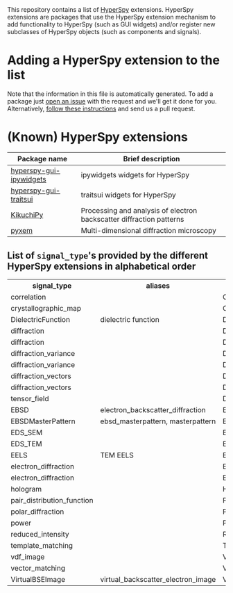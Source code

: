 ##


This repository contains a list of [HyperSpy](https://hyperspy.org)
extensions. HyperSpy extensions are packages that use the HyperSpy extension
mechanism to add functionality to HyperSpy (such as GUI widgets) and/or
register new subclasses of HyperSpy objects (such as components and signals).

# Adding a HyperSpy extension to the list

Note that the information in this file is automatically generated. To add a
package just [open an
issue](https://github.com/hyperspy/hyperspy-extensions-list/issues) with the
request and we'll get it done for you. Alternatively, [follow these
instructions](https://github.com/hyperspy/hyperspy-extensions-list/blob/make_readme/doc/how_to_add_extension.md)
and send us a pull request.

# (Known) HyperSpy extensions

| Package name                                                                   | Brief description                                                    |
|--------------------------------------------------------------------------------|----------------------------------------------------------------------|
| [hyperspy-gui-ipywidgets](https://github.com/hyperspy/hyperspy_gui_ipywidgets) | ipywidgets widgets for HyperSpy                                      |
| [hyperspy-gui-traitsui](https://github.com/hyperspy/hyperspy_gui_traitsui)     | traitsui widgets for HyperSpy                                        |
| [KikuchiPy](https://github.com/kikuchipy/kikuchipy)                            | Processing and analysis of electron backscatter diffraction patterns |
| [pyxem](https://github.com/pyxem/pyxem)                                        | Multi-dimensional diffraction microscopy                             |

## List of `signal_type`'s provided by the different HyperSpy extensions in alphabetical order


<table>
    <tr>
        <th>signal_type</th>
        <th>aliases</th>
        <th>class name</th>
        <th>package</th>
    </tr>
    <tr>
        <td>correlation</td>
        <td></td>
        <td>Correlation2D</td>
        <td>pyxem</td>
    </tr>
    <tr>
        <td>crystallographic_map</td>
        <td></td>
        <td>CrystallographicMap</td>
        <td>pyxem</td>
    </tr>
    <tr>
        <td>DielectricFunction</td>
        <td>dielectric function</td>
        <td>DielectricFunction</td>
        <td>hyperspy</td>
    </tr>
    <tr>
        <td>diffraction</td>
        <td></td>
        <td>Diffraction1D</td>
        <td>pyxem</td>
    </tr>
    <tr>
        <td>diffraction</td>
        <td></td>
        <td>Diffraction2D</td>
        <td>pyxem</td>
    </tr>
    <tr>
        <td>diffraction_variance</td>
        <td></td>
        <td>DiffractionVariance1D</td>
        <td>pyxem</td>
    </tr>
    <tr>
        <td>diffraction_variance</td>
        <td></td>
        <td>DiffractionVariance2D</td>
        <td>pyxem</td>
    </tr>
    <tr>
        <td>diffraction_vectors</td>
        <td></td>
        <td>DiffractionVectors</td>
        <td>pyxem</td>
    </tr>
    <tr>
        <td>diffraction_vectors</td>
        <td></td>
        <td>DiffractionVectors2D</td>
        <td>pyxem</td>
    </tr>
    <tr>
        <td>tensor_field</td>
        <td></td>
        <td>DisplacementGradientMap</td>
        <td>pyxem</td>
    </tr>
    <tr>
        <td>EBSD</td>
        <td>electron_backscatter_diffraction</td>
        <td>EBSD</td>
        <td>kikuchipy</td>
    </tr>
    <tr>
        <td>EBSDMasterPattern</td>
        <td>ebsd_masterpattern, masterpattern</td>
        <td>EBSDMasterPattern</td>
        <td>kikuchipy</td>
    </tr>
    <tr>
        <td>EDS_SEM</td>
        <td></td>
        <td>EDSSEMSpectrum</td>
        <td>hyperspy</td>
    </tr>
    <tr>
        <td>EDS_TEM</td>
        <td></td>
        <td>EDSTEMSpectrum</td>
        <td>hyperspy</td>
    </tr>
    <tr>
        <td>EELS</td>
        <td>TEM EELS</td>
        <td>EELSSpectrum</td>
        <td>hyperspy</td>
    </tr>
    <tr>
        <td>electron_diffraction</td>
        <td></td>
        <td>ElectronDiffraction1D</td>
        <td>pyxem</td>
    </tr>
    <tr>
        <td>electron_diffraction</td>
        <td></td>
        <td>ElectronDiffraction2D</td>
        <td>pyxem</td>
    </tr>
    <tr>
        <td>hologram</td>
        <td></td>
        <td>HologramImage</td>
        <td>hyperspy</td>
    </tr>
    <tr>
        <td>pair_distribution_function</td>
        <td></td>
        <td>PairDistributionFunction1D</td>
        <td>pyxem</td>
    </tr>
    <tr>
        <td>polar_diffraction</td>
        <td></td>
        <td>PolarDiffraction2D</td>
        <td>pyxem</td>
    </tr>
    <tr>
        <td>power</td>
        <td></td>
        <td>Power2D</td>
        <td>pyxem</td>
    </tr>
    <tr>
        <td>reduced_intensity</td>
        <td></td>
        <td>ReducedIntensity1D</td>
        <td>pyxem</td>
    </tr>
    <tr>
        <td>template_matching</td>
        <td></td>
        <td>TemplateMatchingResults</td>
        <td>pyxem</td>
    </tr>
    <tr>
        <td>vdf_image</td>
        <td></td>
        <td>VDFImage</td>
        <td>pyxem</td>
    </tr>
    <tr>
        <td>vector_matching</td>
        <td></td>
        <td>VectorMatchingResults</td>
        <td>pyxem</td>
    </tr>
    <tr>
        <td>VirtualBSEImage</td>
        <td>virtual_backscatter_electron_image</td>
        <td>VirtualBSEImage</td>
        <td>kikuchipy</td>
    </tr>
</table>

